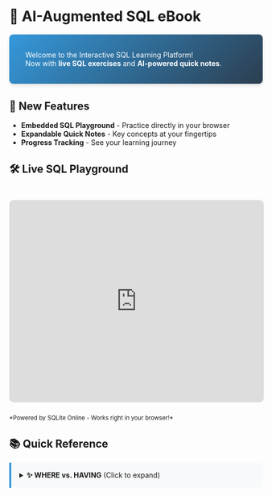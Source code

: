 <style>
.footer, .octocat {
  display: none !important;
}

/* New styles for interactive elements */
.sql-playground {
  width: 100%;
  height: 400px;
  border: 1px solid #ddd;
  border-radius: 8px;
  margin: 1.5rem 0;
}

.quick-note {
  background: #f8f9fa;
  border-left: 4px solid #3498db;
  padding: 1rem;
  margin: 1rem 0;
  border-radius: 0 8px 8px 0;
}

.badge-container {
  display: flex;
  gap: 0.5rem;
  margin: 1.5rem 0;
  flex-wrap: wrap;
}
</style>

# 📘 AI-Augmented SQL eBook

<div class="intro-card" style="
  background: linear-gradient(135deg, #3498db, #2c3e50);
  color: white;
  padding: 2rem;
  border-radius: 8px;
  box-shadow: 0 4px 6px rgba(0,0,0,0.1);
  margin-bottom: 2rem;
">
Welcome to the Interactive SQL Learning Platform!<br>
Now with <strong>live SQL exercises</strong> and <strong>AI-powered quick notes</strong>.
</div>

## 🚀 New Features
- **Embedded SQL Playground** - Practice directly in your browser
- **Expandable Quick Notes** - Key concepts at your fingertips
- **Progress Tracking** - See your learning journey

## 🛠️ Live SQL Playground
<iframe src="https://sqliteonline.com/" class="sql-playground"></iframe>
<small>*Powered by SQLite Online - Works right in your browser!*</small>

## 📚 Quick Reference
<div class="quick-note">
<details>
<summary><strong>✨ WHERE vs. HAVING</strong> (Click to expand)</summary>

```sql
-- WHERE filters rows BEFORE aggregation
SELECT department, COUNT(*) 
FROM employees 
WHERE salary > 5000 
GROUP BY department;

-- HAVING filters AFTER aggregation
SELECT department, AVG(salary) 
FROM employees 
GROUP BY department 
HAVING AVG(salary) > 5000;
